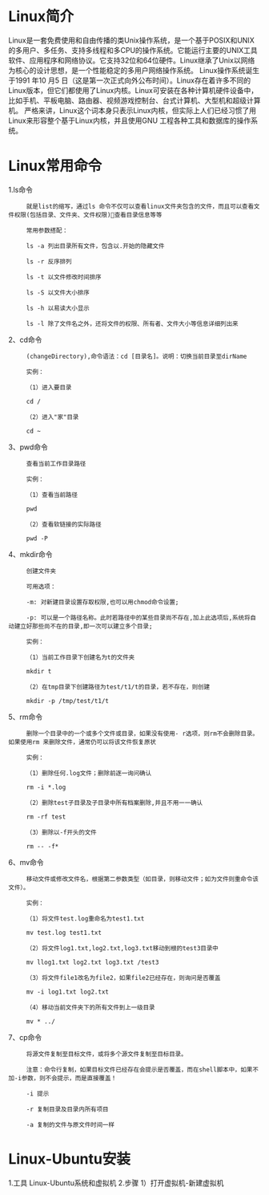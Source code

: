 # Linux简介
Linux是一套免费使用和自由传播的类Unix操作系统，是一个基于POSIX和UNIX的多用户、多任务、支持多线程和多CPU的操作系统。它能运行主要的UNIX工具软件、应用程序和网络协议。它支持32位和64位硬件。Linux继承了Unix以网络为核心的设计思想，是一个性能稳定的多用户网络操作系统。
Linux操作系统诞生于1991 年10 月5 日（这是第一次正式向外公布时间）。Linux存在着许多不同的Linux版本，但它们都使用了Linux内核。Linux可安装在各种计算机硬件设备中，比如手机、平板电脑、路由器、视频游戏控制台、台式计算机、大型机和超级计算机。
严格来讲，Linux这个词本身只表示Linux内核，但实际上人们已经习惯了用Linux来形容整个基于Linux内核，并且使用GNU 工程各种工具和数据库的操作系统。

# Linux常用命令

1.ls命令

         就是list的缩写，通过ls 命令不仅可以查看linux文件夹包含的文件，而且可以查看文件权限(包括目录、文件夹、文件权限)查看目录信息等等

         常用参数搭配：

         ls -a 列出目录所有文件，包含以.开始的隐藏文件

         ls -r 反序排列

         ls -t 以文件修改时间排序

         ls -S 以文件大小排序

         ls -h 以易读大小显示

         ls -l 除了文件名之外，还将文件的权限、所有者、文件大小等信息详细列出来
 
2、cd命令

         (changeDirectory),命令语法：cd [目录名]。说明：切换当前目录至dirName

         实例：

         （1）进入要目录

         cd /

         （2）进入"家"目录

         cd ~
3、pwd命令

         查看当前工作目录路径

         实例：

         （1）查看当前路径

         pwd

         （2）查看软链接的实际路径

         pwd -P
4、mkdir命令

         创建文件夹

         可用选项：

         -m: 对新建目录设置存取权限,也可以用chmod命令设置;

         -p: 可以是一个路径名称。此时若路径中的某些目录尚不存在,加上此选项后,系统将自动建立好那些尚不在的目录,即一次可以建立多个目录;

         实例：

         （1）当前工作目录下创建名为t的文件夹

         mkdir t

         （2）在tmp目录下创建路径为test/t1/t的目录，若不存在，则创建

         mkdir -p /tmp/test/t1/t
5、rm命令

         删除一个目录中的一个或多个文件或目录，如果没有使用- r选项，则rm不会删除目录。如果使用rm 来删除文件，通常仍可以将该文件恢复原状

         实例：

         （1）删除任何.log文件；删除前逐一询问确认

         rm -i *.log

         （2）删除test子目录及子目录中所有档案删除,并且不用一一确认

         rm -rf test

         （3）删除以-f开头的文件

         rm -- -f*
6、mv命令

         移动文件或修改文件名，根据第二参数类型（如目录，则移动文件；如为文件则重命令该文件）。      
         
         实例：

         （1）将文件test.log重命名为test1.txt

         mv test.log test1.txt

         （2）将文件log1.txt,log2.txt,log3.txt移动到根的test3目录中

         mv llog1.txt log2.txt log3.txt /test3

         （3）将文件file1改名为file2，如果file2已经存在，则询问是否覆盖

         mv -i log1.txt log2.txt

         （4）移动当前文件夹下的所有文件到上一级目录

         mv * ../
7、cp命令

         将源文件复制至目标文件，或将多个源文件复制至目标目录。

         注意：命令行复制，如果目标文件已经存在会提示是否覆盖，而在shell脚本中，如果不加-i参数，则不会提示，而是直接覆盖！

         -i 提示

         -r 复制目录及目录内所有项目

         -a 复制的文件与原文件时间一样

# Linux-Ubuntu安装
1.工具
Linux-Ubuntu系统和虚拟机
2.步骤
1）打开虚拟机-新建虚拟机




